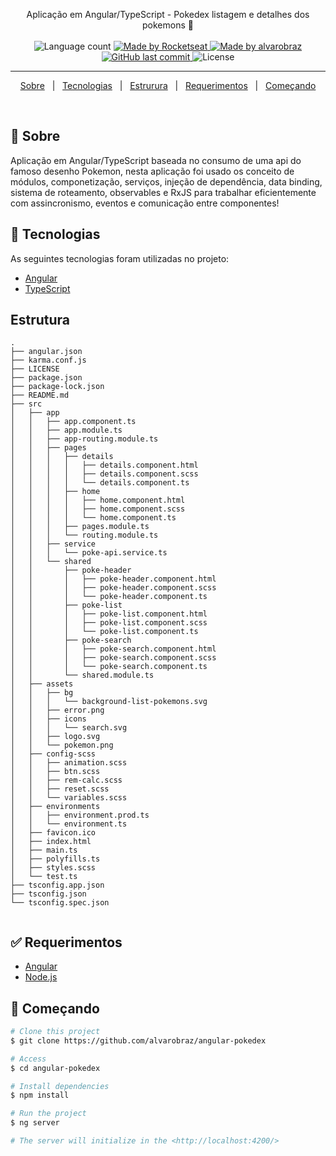 
<p align="center">
  Aplicação em Angular/TypeScript - Pokedex listagem e detalhes dos pokemons 🚀
  <br>
  <br>

  <img alt="Language count" src="https://img.shields.io/github/repo-size/alvarobraz/angular-pokedex"/>

  <a href="https://rocketseat.com.br">
    <img alt="Made by Rocketseat" src="https://img.shields.io/badge/made%20by-Rocketseat-%237519C1">
  </a>

  <a href="https://www.linkedin.com/in/alvarobraz/">
    <img alt="Made by alvarobraz" src="https://img.shields.io/badge/made%20by-alvarobraz-%237519C1">
  </a>

  <a href="https://github.com/alvarobraz/angular-pokedex/commits/main">
    <img alt="GitHub last commit" src="https://img.shields.io/github/last-commit/alvarobraz/angular-pokedex">
  </a>

  <img alt="License" src="https://img.shields.io/github/license/alvarobraz/angular-pokedex">
</p>

---

<p align="center">
  <a href="#dart-sobre">Sobre</a> &#xa0; | &#xa0; 
  <a href="#rocket-tecnologias">Tecnologias</a> &#xa0; | &#xa0;
  <a href="#estrutura">Estrurura</a> &#xa0; | &#xa0;
  <a href="#white_check_mark-requerimentos">Requerimentos</a> &#xa0; | &#xa0;
  <a href="#checkered_flag-começando">Começando</a>
</p>

<br>

## :dart: Sobre ##

Aplicação em Angular/TypeScript baseada no consumo de uma api do famoso desenho Pokemon, nesta aplicação foi usado os conceito de módulos, componetização, serviços, injeção de dependência,  data binding, sistema de roteamento, observables e RxJS para trabalhar eficientemente com assincronismo, eventos e comunicação entre componentes!

## :rocket: Tecnologias ##

As seguintes tecnologias foram utilizadas no projeto:

- [Angular](https://angular.io/docs)
- [TypeScript](https://www.typescriptlang.org/)

## Estrutura ##
```
.
├── angular.json
├── karma.conf.js
├── LICENSE
├── package.json
├── package-lock.json
├── README.md
├── src
│   ├── app
│   │   ├── app.component.ts
│   │   ├── app.module.ts
│   │   ├── app-routing.module.ts
│   │   ├── pages
│   │   │   ├── details
│   │   │   │   ├── details.component.html
│   │   │   │   ├── details.component.scss
│   │   │   │   └── details.component.ts
│   │   │   ├── home
│   │   │   │   ├── home.component.html
│   │   │   │   ├── home.component.scss
│   │   │   │   └── home.component.ts
│   │   │   ├── pages.module.ts
│   │   │   └── routing.module.ts
│   │   ├── service
│   │   │   └── poke-api.service.ts
│   │   └── shared
│   │       ├── poke-header
│   │       │   ├── poke-header.component.html
│   │       │   ├── poke-header.component.scss
│   │       │   └── poke-header.component.ts
│   │       ├── poke-list
│   │       │   ├── poke-list.component.html
│   │       │   ├── poke-list.component.scss
│   │       │   └── poke-list.component.ts
│   │       ├── poke-search
│   │       │   ├── poke-search.component.html
│   │       │   ├── poke-search.component.scss
│   │       │   └── poke-search.component.ts
│   │       └── shared.module.ts
│   ├── assets
│   │   ├── bg
│   │   │   └── background-list-pokemons.svg
│   │   ├── error.png
│   │   ├── icons
│   │   │   └── search.svg
│   │   ├── logo.svg
│   │   └── pokemon.png
│   ├── config-scss
│   │   ├── animation.scss
│   │   ├── btn.scss
│   │   ├── rem-calc.scss
│   │   ├── reset.scss
│   │   └── variables.scss
│   ├── environments
│   │   ├── environment.prod.ts
│   │   └── environment.ts
│   ├── favicon.ico
│   ├── index.html
│   ├── main.ts
│   ├── polyfills.ts
│   ├── styles.scss
│   └── test.ts
├── tsconfig.app.json
├── tsconfig.json
└── tsconfig.spec.json


```

## :white_check_mark: Requerimentos ##

- [Angular](https://v14.angular.io/docs)
- [Node.js](https://nodejs.org/docs/latest-v14.x/api/cli.html)

## :checkered_flag: Começando ##

```bash
# Clone this project
$ git clone https://github.com/alvarobraz/angular-pokedex

# Access
$ cd angular-pokedex

# Install dependencies
$ npm install

# Run the project
$ ng server

# The server will initialize in the <http://localhost:4200/>
```
